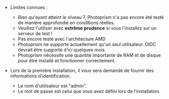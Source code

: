 * Limites connues :
    * Bien qu'ayant atteint le niveau 7, Photoprism n'a pas encore été testé de manière approfondie en conditions réelles.
    * Veuillez l'utiliser avec **extrême prudence** si vous l'installez sur un serveur de test !
    * Pas encore testé avec l'architecture AMD
    * Photoprism ne supporte actuellement qu'un seul utilisateur. OIDC devrait être supporté d'ici quelques mois.
    * Photoprism nécessite une quantité importante de RAM et de disque pour être installé et fonctionner correctement.

* Lors de la première installation, il vous sera demandé de fournir des informations d'identification.
    * Le nom d'utilisateur est "admin".
    * Le mot de passe est celui que vous avez défini lors de l'installation.
